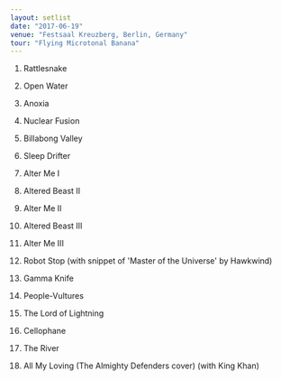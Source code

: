 ```yaml
---
layout: setlist
date: "2017-06-19"
venue: "Festsaal Kreuzberg, Berlin, Germany"
tour: "Flying Microtonal Banana"
---
```



 1. Rattlesnake

 2. Open Water

 3. Anoxia

 4. Nuclear Fusion

 5. Billabong Valley

 6. Sleep Drifter

 7. Alter Me I

 8. Altered Beast II

 9. Alter Me II

10. Altered Beast III

11. Alter Me III

12. Robot Stop
    (with snippet of 'Master of the Universe' by Hawkwind)

13. Gamma Knife

14. People-Vultures

15. The Lord of Lightning

16. Cellophane

17. The River

18. All My Loving
    (The Almighty Defenders cover) (with King Khan)


